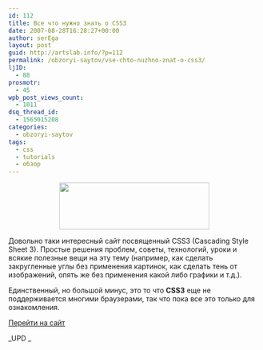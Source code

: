 ```yaml
---
id: 112
title: Все что нужно знать о CSS3
date: 2007-08-28T16:28:27+00:00
author: serEga
layout: post
guid: http://artslab.info/?p=112
permalink: /obzoryi-saytov/vse-chto-nuzhno-znat-o-css3/
ljID:
  - 88
prosmotr:
  - 45
wpb_post_views_count:
  - 1011
dsq_thread_id:
  - 1565015208
categories:
  - obzoryi-saytov
tags:
  - css
  - tutorials
  - обзор
---
```

<p style="text-align: center">
  <a href="http://artslab.info/wp-content/uploads/css3.jpg"><img src="http://artslab.info/wp-content/uploads/css3-300x94.jpg" alt="" title="css3" width="300" height="94" class="alignnone size-medium wp-image-1594" /></a>
</p>

Довольно таки интересный сайт посвященный CSS3 (Cascading Style Sheet 3). Простые решения проблем, советы, технологий, уроки и всякие полезные вещи на эту тему (например, как сделать закругленные углы без применения картинок, как сделать тень от изображений, опять же без применения какой либо графики и т.д.).

Единственный, но большой минус, это то что **CSS3** еще не поддерживается многими браузерами, так что пока все это только для ознакомления.

<a href="http://www.css3.info/" title="css3" target="_blank">Перейти на сайт</a>

_UPD _